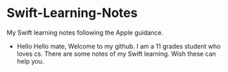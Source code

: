 # Swift-Learning-Notes
My Swift learning notes following the Apple guidance.
* Hello
Hello mate,
Welcome to my github.
I am a 11 grades student who loves cs. 
There are some notes of my Swift learning.
Wish these can help you.

